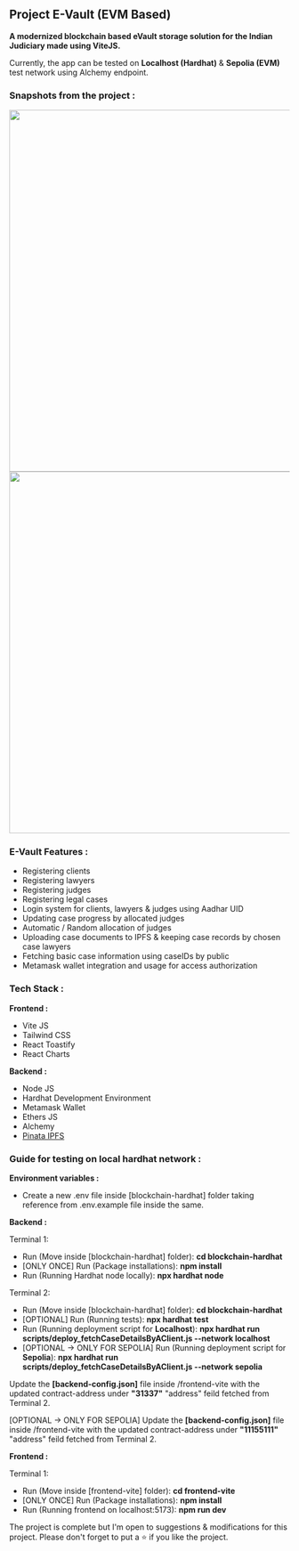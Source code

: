 <h2>Project E-Vault (EVM Based)</h2>

<b>A modernized blockchain based eVault storage solution for the Indian Judiciary made using ViteJS.</b>

Currently, the app can be tested on <b>Localhost (Hardhat)</b> & <b>Sepolia (EVM)</b> test network using Alchemy endpoint.

<h3><b>Snapshots from the project :</b></h3>

<img src="./project-assets/screenshot-1.png" width="650">

<img src="./project-assets/screenshot-2.png" width="650">

<h3><b>E-Vault Features :</b></h3>

<ul>
    <li>Registering clients</li>
    <li>Registering lawyers</li>
    <li>Registering judges</li>
    <li>Registering legal cases</li>
    <li>Login system for clients, lawyers & judges using Aadhar UID</li>
    <li>Updating case progress by allocated judges</li>
    <li>Automatic / Random allocation of judges</li>
    <li>Uploading case documents to IPFS & keeping case records by chosen case lawyers</li>
    <li>Fetching basic case information using caseIDs by public</li>
    <li>Metamask wallet integration and usage for access authorization</li>
</ul>

<h3><b>Tech Stack :</b></h3>

<b>Frontend :</b>

<ul>
    <li>Vite JS</li>
    <li>Tailwind CSS</li>
    <li>React Toastify</li>
    <li>React Charts</li>
</ul>

<b>Backend :</b>

<ul>
    <li>Node JS</li>
    <li>Hardhat Development Environment</li>
    <li>Metamask Wallet</li>
    <li>Ethers JS</li>
    <li>Alchemy</li>
    <li><a href="https://www.pinata.cloud/">Pinata IPFS</a></li>
</ul>

<h3><b>Guide for testing on local hardhat network :</b></h3>

<b>Environment variables :</b>

<ul>
    <li>Create a new .env file inside [blockchain-hardhat] folder taking reference from .env.example file inside the same.</li>
</ul>

<b>Backend :</b>

Terminal 1:

<ul>
    <li>Run (Move inside [blockchain-hardhat] folder): <b>cd blockchain-hardhat</b></li>
    <li>[ONLY ONCE] Run (Package installations): <b>npm install</b></li>
    <li>Run (Running Hardhat node locally): <b>npx hardhat node</b></li>
</ul>

Terminal 2:

<ul>
    <li>Run (Move inside [blockchain-hardhat] folder): <b>cd blockchain-hardhat</b></li>
    <li>[OPTIONAL] Run (Running tests): <b>npx hardhat test</b></li>
    <li>Run (Running deployment script for <b>Localhost</b>): <b>npx hardhat run scripts/deploy_fetchCaseDetailsByAClient.js --network localhost</b></li>
    <li>[OPTIONAL -> ONLY FOR SEPOLIA] Run (Running deployment script for <b>Sepolia</b>): <b>npx hardhat run scripts/deploy_fetchCaseDetailsByAClient.js --network sepolia</b></li>
</ul>

Update the <b>[backend-config.json]</b> file inside /frontend-vite with the updated contract-address under <b>"31337"</b> "address" feild fetched from Terminal 2.

[OPTIONAL -> ONLY FOR SEPOLIA] Update the <b>[backend-config.json]</b> file inside /frontend-vite with the updated contract-address under <b>"11155111"</b> "address" feild fetched from Terminal 2.

<b>Frontend :</b>

Terminal 1:

<ul>
    <li>Run (Move inside [frontend-vite] folder): <b>cd frontend-vite</b></li>
    <li>[ONLY ONCE] Run (Package installations): <b>npm install</b></li>
    <li>Run (Running frontend on localhost:5173): <b>npm run dev</b></li>
</ul>

The project is complete but I'm open to suggestions & modifications for this project. Please don't forget to put a ⭐ if you like the project.
